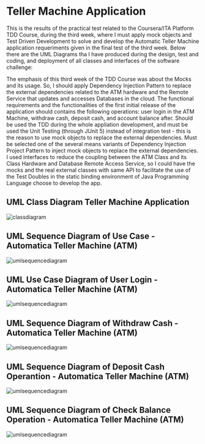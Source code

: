 # Teller Machine Application

This is the results of the practical test related to the Coursera/ITA Platform TDD Course, during the third week, where I must apply mock objects and Test Driven Development to solve and develop the Automatic Teller Machine application requeriments given in the final test of the third week. Below there are the UML Diagrams tha I have produced  during the design, test and coding, and deployment of all classes and interfaces of the software challenge:

The emphasis of this third week of the TDD Course was about the Mocks and its usage. So, I should apply Dependency Injection Pattern to replace the external dependencies related to the ATM hardware and the Remote Service that updates and accesses Databases in the cloud. The functional requirements and the functionalities of the first initial release of the application should contains the following operations: user login in the ATM Machine, withdraw cash, deposit cash, and account balance after. Should be used the TDD during the whole appliation development, and must be used the Unit Testing (through JUnit 5) instead of integration test - this is the reason to use mock objects to replace the external dependencies. Must be selected one of the several means variants of Dependency Injection Project Pattern to inject mock objects to replace the external dependencies. I used interfaces to reduce the coupling between the ATM Class and its Class Hardware and Database Remote Access Service, so I could have the mocks and the real external classes with same API to facilitate the use of the Test Doubles in the static binding environment of Java Programming Language choose to develop the app.

## UML Class Diagram Teller Machine Application


![classdiagram](https://github.com/aridiosilva/TDD_ITA/blob/main/UML_ClassDiagram_Software_CaixaEletronico_AridioSilva_23_NOV-2020-Versao4.jpg)


## UML Sequence Diagram of Use Case - Automatica Teller Machine (ATM)


![umlsequencediagram](https://github.com/aridiosilva/TDD_ITA/blob/main/UML_UseCases_Software_CaixaEletronico_AridioSilva_22_NOV-2020-VERSAO2.jpg)

## UML Use Case Diagram of User Login - Automatica Teller Machine (ATM)

![umlsequencediagram](https://github.com/aridiosilva/TDD_ITA/blob/main/UMLDiagramSequence_LOGIN_CXeletronico_AridioSIlva_20NOV2020-VERSAO_3.jpg)

## UML Sequence Diagram of Withdraw Cash - Automatica Teller Machine (ATM)

![umlsequencediagram](https://github.com/aridiosilva/TDD_ITA/blob/main/UMLDiagramSequence_SACAR_CXeletronico_AridioSIlva_21NOV2020-VERSAO_3.jpg)

## UML Sequence Diagram of Deposit Cash Operantion - Automatica Teller Machine (ATM)

![umlsequencediagram](https://github.com/aridiosilva/TDD_ITA/blob/main/UMLDiagramSequence_DEPOSITAR_CXeletronico_AridioSIlva_22NOV2020-VERSAO_1.jpg)

## UML Sequence Diagram of Check Balance Operation - Automatica Teller Machine (ATM)

![umlsequencediagram](https://github.com/aridiosilva/TDD_ITA/blob/main/UMLDiagramSequence_SALDO_CXeletronico_AridioSIlva_22NOV2020-VERSAO_1.jpg)


